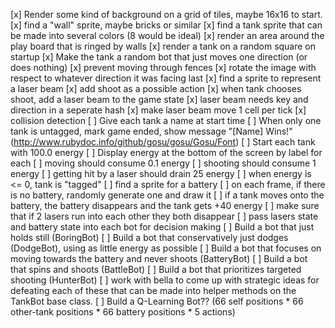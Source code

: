 [x] Render some kind of background on a grid of tiles, maybe 16x16 to start.
[x] find a "wall" sprite, maybe bricks or similar
[x] find a tank sprite that can be made into several colors (8 would be ideal)
[x] render an area around the play board that is ringed by walls
[x] render a tank on a random square on startup
[x] Make the tank a random bot that just moves one direction (or does nothing)
[x] prevent moving through fences
[x] rotate the image with respect to whatever direction it was facing last
[x] find a sprite to represent a laser beam
[x] add shoot as a possible action
[x] when tank chooses shoot, add a laser beam to the game state
[x] laser beam needs key and direction in a seperate hash
[x] make laser beam move 1 cell per tick
[x] collision detection
[ ] Give each tank a name at start time
[ ] When only one tank is untagged, mark game ended, show message "[Name] Wins!" (http://www.rubydoc.info/github/gosu/gosu/Gosu/Font)
[ ] Start each tank with 100.0 energy
[ ] Display energy at the bottom of the screen by label for each
[ ] moving should consume 0.1 energy
[ ] shooting should consume 1 energy
[ ] getting hit by a laser should drain 25 energy
[ ] when energy is <= 0, tank is "tagged"
[ ] find a sprite for a battery
[ ] on each frame, if there is no battery, randomly generate one and draw it
[ ] if a tank moves onto the battery, the battery disappears and the tank gets +40 energy
[ ] make sure that if 2 lasers run into each other they both disappear
[ ] pass lasers state and battery state into each bot for decision making
[ ] Build a bot that just holds still (BoringBot)
[ ] Build a bot that conservatively just dodges (DodgeBot), using as little energy as possible
[ ] Build a bot that focuses on moving towards the battery and never shoots (BatteryBot)
[ ] Build a bot that spins and shoots (BattleBot)
[ ] Build a bot that prioritizes targeted shooting (HunterBot)
[ ] work with bella to come up with strategic ideas for defeating each of these
    that can be made into helper methods on the TankBot base class.
[ ] Build a Q-Learning Bot??
     (66 self positions * 66 other-tank positions * 66 battery positions * 5 actions)
